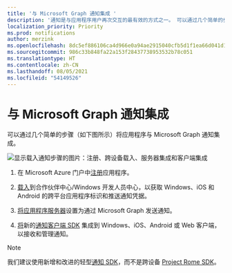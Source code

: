 ```yaml
---
title: '与 Microsoft Graph 通知集成 '
description: '通知是与应用程序用户再次交互的最有效的方式之一。 可以通过几个简单的步骤将应用程序与 Microsoft Graph 通知集成。  '
localization_priority: Priority
ms.prod: notifications
author: merzink
ms.openlocfilehash: 8dc5ef886106ca4d966e0a94ae2915040cfb5d1f1ea66d041d136db5bb7951e0
ms.sourcegitcommit: 986c33b848fa22a153f28437738953532b78c051
ms.translationtype: HT
ms.contentlocale: zh-CN
ms.lasthandoff: 08/05/2021
ms.locfileid: "54149526"
---
```

# <a name="integrate-with-microsoft-graph-notifications"></a>与 Microsoft Graph 通知集成

可以通过几个简单的步骤（如下图所示）将应用程序与 Microsoft Graph 通知集成。

![显示载入通知步骤的图片：注册、跨设备载入、服务器集成和客户端集成](images/notifications-integration-e2e-overview.png)

1.  在 Microsoft Azure 门户中[注册](notifications-integration-app-registration.md)应用程序。

2. [载入](notifications-integration-cross-device-experiences-onboarding.md)到合作伙伴中心/Windows 开发人员中心，以获取 Windows、iOS 和 Android 的跨平台应用程序标识和推送通知凭据。

3.  [将应用程序服务器](notifications-integrating-app-server.md)设置为通过 Microsoft Graph 发送通知。

4.  [将](notifications-integrating-with-windows.md)新的[通知客户端 SDK](https://aka.ms/GNSDK) 集成到 Windows、iOS、Android 或 Web 客户端，以接收和管理通知。

> [!NOTE]
> 我们建议使用新增和改进的轻型[通知 SDK](https://aka.ms/GNSDK)，而不是跨设备 [Project Rome SDK](https://github.com/microsoft/project-rome)。
